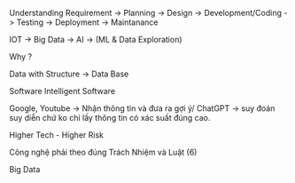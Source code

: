 
Understanding Requirement -> Planning -> Design -> Development/Coding ->  Testing -> Deployment -> Maintanance 

IOT -> Big Data -> AI -> (ML & Data Exploration)

Why ?

Data with Structure -> Data Base

Software 
Intelligent Software

Google, Youtube -> Nhận thông tin và đưa ra gợi ý/
ChatGPT -> suy đoán suy diễn chứ ko chỉ lấy thông tin có xác suất đúng cao.

Higher Tech - Higher Risk


Công nghệ phải theo đúng Trách Nhiệm và Luật
(6)

Big Data 